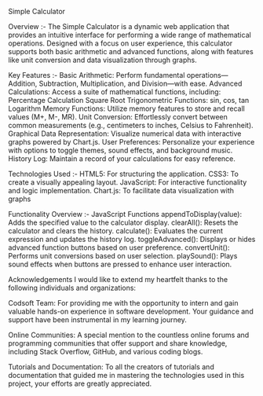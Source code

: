 Simple Calculator

Overview :-
The Simple Calculator is a dynamic web application that provides an intuitive interface for performing a wide range of mathematical operations. Designed with a focus on user experience, this calculator supports both basic arithmetic and advanced functions, along with features like unit conversion and data visualization through graphs.

Key Features :-
Basic Arithmetic: Perform fundamental operations—Addition, Subtraction, Multiplication, and Division—with ease.
Advanced Calculations: Access a suite of mathematical functions, including:
Percentage Calculation
Square Root
Trigonometric Functions: sin, cos, tan
Logarithm
Memory Functions: Utilize memory features to store and recall values (M+, M-, MR).
Unit Conversion: Effortlessly convert between common measurements (e.g., centimeters to inches, Celsius to Fahrenheit).
Graphical Data Representation: Visualize numerical data with interactive graphs powered by Chart.js.
User Preferences: Personalize your experience with options to toggle themes, sound effects, and background music.
History Log: Maintain a record of your calculations for easy reference.

Technologies Used :- 
HTML5: For structuring the application.
CSS3: To create a visually appealing layout.
JavaScript: For interactive functionality and logic implementation.
Chart.js: To facilitate data visualization with graphs

Functionality Overview :- 
JavaScript Functions
appendToDisplay(value): Adds the specified value to the calculator display.
clearAll(): Resets the calculator and clears the history.
calculate(): Evaluates the current expression and updates the history log.
toggleAdvanced(): Displays or hides advanced function buttons based on user preference.
convertUnit(): Performs unit conversions based on user selection.
playSound(): Plays sound effects when buttons are pressed to enhance user interaction.

Acknowledgements
I would like to extend my heartfelt thanks to the following individuals and organizations:

Codsoft Team: For providing me with the opportunity to intern and gain valuable hands-on experience in software development. Your guidance and support have been instrumental in my learning journey.

Online Communities: A special mention to the countless online forums and programming communities that offer support and share knowledge, including Stack Overflow, GitHub, and various coding blogs.

Tutorials and Documentation: To all the creators of tutorials and documentation that guided me in mastering the technologies used in this project, your efforts are greatly appreciated.
